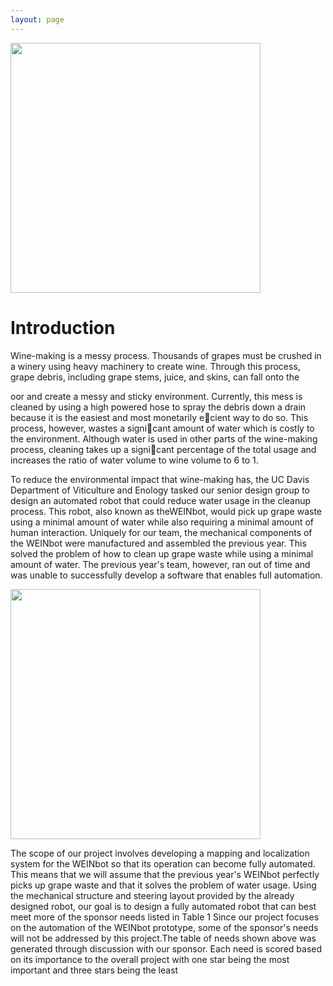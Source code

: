 ```yaml
---
layout: page
---
```


<img src="{{site.url}}/images/WEINBot.jpg" width="400">

# Introduction

Wine-making is a messy process. Thousands of grapes must be crushed in a winery using heavy
machinery to create wine. Through this process, grape debris, including grape stems, juice, and skins,
can fall onto the 

oor and create a messy and sticky environment. Currently, this mess is cleaned
by using a high powered hose to spray the debris down a drain because it is the easiest and most
monetarily ecient way to do so. This process, however, wastes a signicant amount of water which is
costly to the environment. Although water is used in other parts of the wine-making process, cleaning
takes up a signicant percentage of the total usage and increases the ratio of water volume to wine
volume to 6 to 1.

To reduce the environmental impact that wine-making has, the UC Davis Department of Viticulture
and Enology tasked our senior design group to design an automated robot that could reduce water
usage in the cleanup process. This robot, also known as theWEINbot, would pick up grape waste using
a minimal amount of water while also requiring a minimal amount of human interaction. Uniquely for
our team, the mechanical components of the WEINbot were manufactured and assembled the previous
year. This solved the problem of how to clean up grape waste while using a minimal amount of water.
The previous year's team, however, ran out of time and was unable to successfully develop a software
that enables full automation.

<img src="{{site.url}}/images/RobotFunctionalDiagram.png" width="400">

The scope of our project involves developing a mapping and localization system for the WEINbot so
that its operation can become fully automated. This means that we will assume that the previous
year's WEINbot perfectly picks up grape waste and that it solves the problem of water usage. Using
the mechanical structure and steering layout provided by the already designed robot, our goal is to
design a fully automated robot that can best meet more of the sponsor needs listed in Table 1 Since
our project focuses on the automation of the WEINbot prototype, some of the sponsor's needs will
not be addressed by this project.The table of needs shown above was generated through discussion
with our sponsor. Each need is scored based on its importance to the overall project with one star
being the most important and three stars being the least
